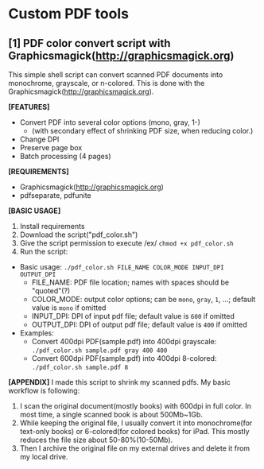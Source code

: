 # Custom PDF tools

## [1] PDF color convert script with Graphicsmagick(http://graphicsmagick.org)
This simple shell script can convert scanned PDF documents into monochrome, grayscale, or n-colored. This is done with the Graphicsmagick(http://graphicsmagick.org).

**[FEATURES]**
- Convert PDF into several color options (mono, gray, 1-)
  - (with secondary effect of shrinking PDF size, when reducing color.)
- Change DPI
- Preserve page box
- Batch processing (4 pages)

**[REQUIREMENTS]**
- Graphicsmagick(http://graphicsmagick.org)
- pdfseparate, pdfunite

**[BASIC USAGE]**
1. Install requirements
2. Download the script("pdf_color.sh")
3. Give the script permission to execute /ex/ `chmod +x pdf_color.sh`
4. Run the script:
  - Basic usage: `./pdf_color.sh FILE_NAME COLOR_MODE INPUT_DPI OUTPUT_DPI`
    - FILE_NAME: PDF file location; names with spaces should be "quoted"(?)
    - COLOR_MODE: output color options; can be `mono`, `gray`, `1`, ...; default value is `mono` if omitted
    - INPUT_DPI: DPI of input pdf file; default value is `600` if omitted
    - OUTPUT_DPI: DPI of output pdf file; default value is `400` if omitted
  - Examples:
    - Convert 400dpi PDF(sample.pdf) into 400dpi grayscale: `./pdf_color.sh sample.pdf gray 400 400`
    - Convert 600dpi PDF(sample.pdf) into 400dpi 8-colored: `./pdf_color.sh sample.pdf 8`
    
**[APPENDIX]**
I made this script to shrink my scanned pdfs. My basic workflow is following:
1. I scan the original document(mostly books) with 600dpi in full color. In most time, a single scanned book is about 500Mb~1Gb.
2. While keeping the original file, I usually convert it into monochrome(for text-only books) or 6-colored(for colored books) for iPad. This mostly reduces the file size about 50-80%(10-50Mb).
3. Then I archive the original file on my external drives and delete it from my local drive.

